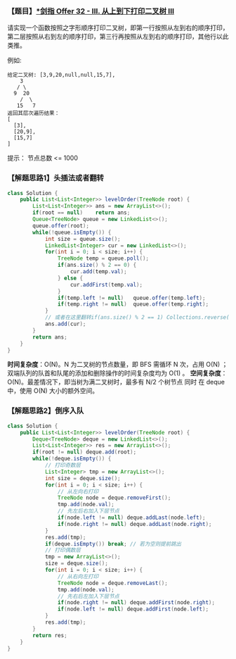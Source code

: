 ### 【题目】[*剑指 Offer 32 - III. 从上到下打印二叉树 III](https://leetcode-cn.com/problems/cong-shang-dao-xia-da-yin-er-cha-shu-iii-lcof/)
请实现一个函数按照之字形顺序打印二叉树，即第一行按照从左到右的顺序打印，第二层按照从右到左的顺序打印，第三行再按照从左到右的顺序打印，其他行以此类推。

例如:

	给定二叉树: [3,9,20,null,null,15,7],
	    3
	   / \
	  9  20
	    /  \
	   15   7
	返回其层次遍历结果：
	[
	  [3],
	  [20,9],
	  [15,7]
	]

提示：
节点总数 <= 1000

### 【解题思路1】头插法或者翻转
```java
class Solution {
    public List<List<Integer>> levelOrder(TreeNode root) {
        List<List<Integer>> ans = new ArrayList<>();
        if(root == null)    return ans;
        Queue<TreeNode> queue = new LinkedList<>();
        queue.offer(root);
        while(!queue.isEmpty()) {
            int size = queue.size();
            LinkedList<Integer> cur = new LinkedList<>();
            for(int i = 0; i < size; i++) {
                TreeNode temp = queue.poll();
                if(ans.size() % 2 == 0) {
                    cur.add(temp.val);
                } else {
                    cur.addFirst(temp.val);
                }
                if(temp.left != null)   queue.offer(temp.left);
                if(temp.right != null)  queue.offer(temp.right);
            }
            // 或者在这里翻转if(ans.size() % 2 == 1) Collections.reverse(tmp);
            ans.add(cur);
        }
        return ans;
    }
}
```

**时间复杂度**：O(N)。N 为二叉树的节点数量，即 BFS 需循环 N 次，占用 O(N) ；双端队列的队首和队尾的添加和删除操作的时间复杂度均为 O(1) 。
**空间复杂度**：O(N)。最差情况下，即当树为满二叉树时，最多有 N/2 个树节点 同时 在 deque 中，使用 O(N) 大小的额外空间。

### 【解题思路2】倒序入队

```java
class Solution {
    public List<List<Integer>> levelOrder(TreeNode root) {
        Deque<TreeNode> deque = new LinkedList<>();
        List<List<Integer>> res = new ArrayList<>();
        if(root != null) deque.add(root);
        while(!deque.isEmpty()) {
            // 打印奇数层
            List<Integer> tmp = new ArrayList<>();
            int size = deque.size();
            for(int i = 0; i < size; i++) {
                // 从左向右打印
                TreeNode node = deque.removeFirst();
                tmp.add(node.val);
                // 先左后右加入下层节点
                if(node.left != null) deque.addLast(node.left);
                if(node.right != null) deque.addLast(node.right);
            }
            res.add(tmp);
            if(deque.isEmpty()) break; // 若为空则提前跳出
            // 打印偶数层
            tmp = new ArrayList<>();
            size = deque.size();
            for(int i = 0; i < size; i++) {
                // 从右向左打印
                TreeNode node = deque.removeLast();
                tmp.add(node.val);
                // 先右后左加入下层节点
                if(node.right != null) deque.addFirst(node.right);
                if(node.left != null) deque.addFirst(node.left);
            }
            res.add(tmp);
        }
        return res;
    }
}
```

